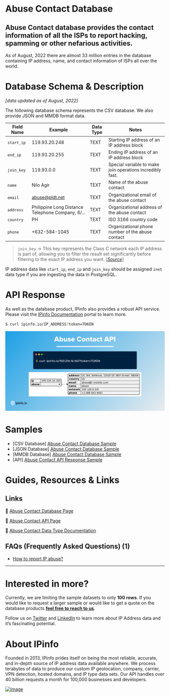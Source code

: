 # Abuse Contact Database

## Abuse Contact database provides the contact information of all the ISPs to report hacking, spamming or other nefarious activities.

As of August, 2022 there are almost 33 million entries in the database containing IP address, name, and contact information of ISPs all over the world.

# Database Schema & Description

*[data updated as of August, 2022]*

The following database schema represents the CSV database. We also provide JSON and MMDB format data.

| Field Name | Example | Data Type | Notes |
| --- | --- | --- | --- |
| `start_ip` | 119.93.20.248 | TEXT | Starting IP address of an IP address block |
| `end_ip` | 119.93.20.255 | TEXT | Ending IP address of an IP address block |
| `join_key` | 119.93.0.0 | TEXT | Special variable to make join operations incredibly fast. |
| `name` | Nilo Agir | TEXT | Name of the abuse contact |
| `email` | abuse@pldt.net | TEXT | Organizational email of the abuse contact |
| `address` | Philippine Long Distance Telephone Company, 6/... | TEXT | Organizational address of the abuse contact |
| `country` | PH | TEXT | ISO 3166 country code |
| `phone` | +632-584-1045 | TEXT | Organizational phone number of the abuse contact |

> `join_key` → This key represents the Class C network each IP address is part of, allowing you to filter the result set significantly before filtering to the exact IP address you want. [[*Source*](https://ipinfo.io/blog/ingesting-ipinfo-geolocation-data-with-postgresql-13/)]
> 

IP address data like `start_ip`, `end_ip` and `join_key` should be assigned `inet` data type if you are ingesting the data in PostgreSQL.

# API Response

As well as the database product, IPinfo also provides a robust API service. Please visit the [IPinfo Documentation](https://ipinfo.io/developers) portal to learn more.

```bash
$ curl ipinfo.io/IP_ADDRESS?token=TOKEN
```

![Abuse Contact API Response.png](../assets/Abuse_Contact_API_Response.png)

# Samples

- [CSV Database] [Abuse Contact Database Sample](/Abuse%20Contact/abuse_contact_sample.csv)
- [JSON Database] [Abuse Contact Database Sample](/Abuse%20Contact/abuse_contact_sample.json)
- [MMDB Database] [Abuse Contact Database Sample](/Abuse%20Contact/abuse_contact_sample.mmdb)
- [API] [Abuse Contact API Response Sample](/Abuse%20Contact/abuse_contact_api_sample.json)

# Guides, Resources & Links

## Links

🔗 [Abuse Contact Database Page](https://ipinfo.io/products/ip-abuse-contact-database)

🔗 [Abuse Contact API Page](https://ipinfo.io/products/ip-abuse-contact-api)

🔗 [Abuse Contact Data Type Documentation](https://ipinfo.io/developers/data-types#abuse-contact-data)

## FAQs (Frequently Asked Questions) (1)

- [How to report IP abuse?](https://ipinfo.io/faq/article/86-how-to-report-ip-abuse)

---

# Interested in more?

Currently, we are limiting the sample datasets to only **100 rows**. If you would like to request a larger sample or would like to get a quote on the database products **[feel free to reach to us](https://ipinfo.io/products/ip-database-download#request_form)**.

Follow us on [Twitter](https://twitter.com/ipinfo) and [LinkedIn](https://www.linkedin.com/company/ipinfo/) to learn more about IP Address data and it’s fascinating potential.

# About IPinfo

Founded in 2013, IPinfo prides itself on being the most reliable, accurate, and in-depth source of IP address data available anywhere. We process terabytes of data to produce our custom IP geolocation, company, carrier, VPN detection, hosted domains, and IP type data sets. Our API handles over 40 billion requests a month for 100,000 businesses and developers.

[![image](https://avatars3.githubusercontent.com/u/15721521?s=128&u=7bb7dde5c4991335fb234e68a30971944abc6bf3&v=4)](https://ipinfo.io/)
